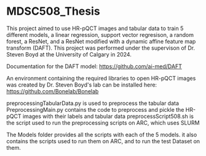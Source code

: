 # MDSC508_Thesis

This project aimed to use HR-pQCT images and tabular data to train 5 different models, a linear regression, support vector regresison, a random forest, a ResNet, and a ResNet modified with a dynamic affine feature map transform (DAFT). This project was performed under the supervison of Dr. Steven Boyd at the University of Calgary in 2024.

Documentation for the DAFT model:
https://github.com/ai-med/DAFT

An environment containing the required libraries to open HR-pQCT images was created by Dr. Steven Boyd's lab can be installed here:
https://github.com/Bonelab/Bonelab

preprocessingTabularData.py is used to preprocess the tabular data
PreprocessingMain.py contains the code to preprocess and pickle the HR-pQCT images with their labels and tabular data
preprocessScript508.sh is the script used to run the preprocessing scripts on ARC, which uses SLURM

The Models folder provides all the scripts with each of the 5 models. it also contains the scripts used to run them on ARC, and to run the test Dataset on them.
